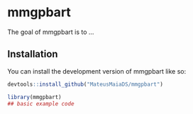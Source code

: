 
# mmgpbart

<!-- badges: start -->
<!-- badges: end -->

The goal of mmgpbart is to ...

## Installation

You can install the development version of mmgpbart like so:

``` r
devtools::install_github("MateusMaiaDS/mmgpbart")
```

``` r
library(mmgpbart)
## basic example code
```

